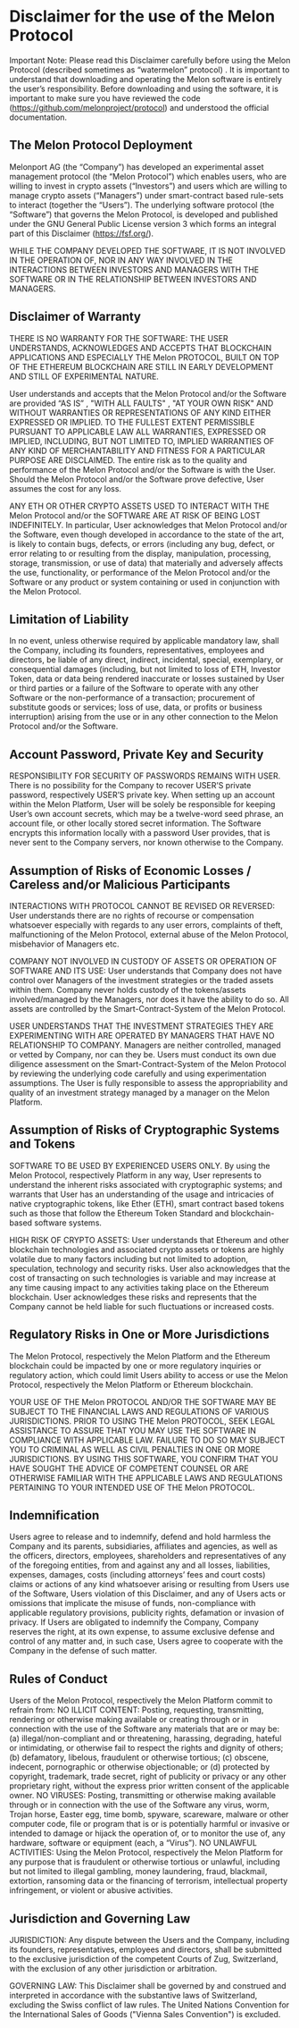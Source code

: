 # Disclaimer for the use of the Melon Protocol 

Important Note: Please read this Disclaimer carefully before using the Melon Protocol (described sometimes as “watermelon” protocol) . It is important to understand that downloading and operating the Melon software is entirely the user’s responsibility. Before downloading and using the software, it is important to make sure you have reviewed the code (https://github.com/melonproject/protocol) and understood the official documentation.

## The Melon Protocol Deployment

Melonport AG (the “Company”) has developed an experimental asset management protocol (the “Melon Protocol”) which enables users, who are willing to invest in crypto assets (“Investors”) and users which are willing to manage crypto assets (“Managers”) under smart-contract based rule-sets to interact (together the “Users”). The underlying software protocol (the “Software”) that governs the Melon Protocol, is developed and published under the GNU General Public License version 3 which forms an integral part of this Disclaimer (https://fsf.org/). 

WHILE THE COMPANY DEVELOPED THE SOFTWARE, IT IS NOT INVOLVED IN THE OPERATION OF, NOR IN ANY WAY INVOLVED IN THE INTERACTIONS BETWEEN INVESTORS AND MANAGERS WITH THE SOFTWARE OR IN THE RELATIONSHIP BETWEEN INVESTORS AND MANAGERS.

## Disclaimer of Warranty
THERE IS NO WARRANTY FOR THE SOFTWARE: THE USER UNDERSTANDS, ACKNOWLEDGES AND ACCEPTS THAT BLOCKCHAIN APPLICATIONS AND ESPECIALLY THE Melon PROTOCOL, BUILT ON TOP OF THE ETHEREUM BLOCKCHAIN ARE STILL IN EARLY DEVELOPMENT AND STILL OF EXPERIMENTAL NATURE. 

User understands and accepts that the Melon Protocol and/or the Software are provided “AS IS”  , "WITH ALL FAULTS" , "AT YOUR OWN RISK" AND WITHOUT WARRANTIES OR REPRESENTATIONS OF ANY KIND EITHER EXPRESSED OR IMPLIED. TO THE FULLEST EXTENT PERMISSIBLE PURSUANT TO APPLICABLE LAW ALL WARRANTIES, EXPRESSED OR IMPLIED, INCLUDING, BUT NOT LIMITED TO, IMPLIED WARRANTIES OF ANY KIND OF MERCHANTABILITY AND FITNESS FOR A PARTICULAR PURPOSE ARE DISCLAIMED. 
The entire risk as to the quality and performance of the Melon Protocol and/or the Software is with the User. Should the Melon Protocol and/or the Software prove defective, User assumes the cost for any loss.

ANY ETH OR OTHER CRYPTO ASSETS USED TO INTERACT WITH THE Melon Protocol and/or the SOFTWARE ARE AT RISK OF BEING LOST INDEFINITELY. In particular, User acknowledges that Melon Protocol and/or the Software, even though developed in accordance to the state of the art, is likely to contain bugs, defects, or errors (including any bug, defect, or error relating to or resulting from the display, manipulation, processing, storage, transmission, or use of data) that materially and adversely affects the use, functionality, or performance of the Melon Protocol and/or the Software or any product or system containing or used in conjunction with the Melon Protocol.

## Limitation of Liability
In no event, unless otherwise required by applicable mandatory law, shall the Company, including its founders, representatives, employees and directors, be liable of any direct, indirect, incidental, special, exemplary, or consequential damages (including, but not limited to loss of ETH, Investor Token, data or data being rendered inaccurate or losses sustained by User or third parties or a failure of the Software to operate with any other Software or the non-performance of a transaction; procurement of substitute goods or services; loss of use, data, or profits or business interruption) arising from the use or in any other connection to the Melon Protocol and/or the Software.

## Account Password, Private Key and Security
RESPONSIBILITY FOR SECURITY OF PASSWORDS REMAINS WITH USER. There is no possibility for the Company to recover USER’S private password, respectively USER’S private key. When setting up an account within the Melon Platform, User will be solely be responsible for keeping User’s own account secrets, which may be a twelve-word seed phrase, an account file, or other locally stored secret information. The Software encrypts this information locally with a password User provides, that is never sent to the Company servers, nor known otherwise to the Company.  

## Assumption of Risks of Economic Losses / Careless and/or Malicious Participants
INTERACTIONS WITH PROTOCOL CANNOT BE REVISED OR REVERSED: User understands there are no rights of recourse or compensation whatsoever especially with regards to any user errors, complaints of theft, malfunctioning of the Melon Protocol, external abuse of the Melon Protocol, misbehavior of Managers etc. 

COMPANY NOT INVOLVED IN CUSTODY OF ASSETS OR OPERATION OF SOFTWARE AND ITS USE: User understands that Company does not have control over Managers of the investment strategies or the traded assets within them. Company never holds custody of the tokens/assets involved/managed by the Managers, nor does it have the ability to do so. All assets are controlled by the Smart-Contract-System of the Melon Protocol. 

USER UNDERSTANDS THAT THE INVESTMENT STRATEGIES THEY ARE EXPERIMENTING WITH ARE OPERATED BY MANAGERS THAT HAVE NO RELATIONSHIP TO COMPANY. Managers are neither controlled, managed or vetted by Company, nor can they be. Users must conduct its own due diligence assessment on the Smart-Contract-System of the Melon Protocol by reviewing the underlying code carefully and using experimentation assumptions. The User is fully responsible to assess the appropriability and quality of an investment strategy managed by a manager on the Melon Platform. 

## Assumption of Risks of Cryptographic Systems and Tokens
SOFTWARE TO BE USED BY EXPERIENCED USERS ONLY. By using the Melon Protocol, respectively Platform in any way, User represents to understand the inherent risks associated with cryptographic systems; and warrants that User has an understanding of the usage and intricacies of native cryptographic tokens, like Ether (ETH), smart contract based tokens such as those that follow the Ethereum Token Standard and blockchain-based software systems. 

HIGH RISK OF CRYPTO ASSETS: User understands that Ethereum and other blockchain technologies and associated crypto assets or tokens are highly volatile due to many factors including but not limited to adoption, speculation, technology and security risks. User also acknowledges that the cost of transacting on such technologies is variable and may increase at any time causing impact to any activities taking place on the Ethereum blockchain. User acknowledges these risks and represents that the Company cannot be held liable for such fluctuations or increased costs.

## Regulatory Risks in One or More Jurisdictions
The Melon Protocol, respectively the Melon Platform and the Ethereum blockchain could be impacted by one or more regulatory inquiries or regulatory action, which could limit Users ability to access or use the Melon Protocol, respectively the Melon Platform or Ethereum blockchain.
 
YOUR USE OF THE Melon PROTOCOL AND/OR THE SOFTWARE MAY BE SUBJECT TO THE FINANCIAL LAWS AND REGULATIONS OF VARIOUS JURISDICTIONS. PRIOR TO USING THE Melon PROTOCOL, SEEK LEGAL ASSISTANCE TO ASSURE THAT YOU MAY USE THE SOFTWARE IN COMPLIANCE WITH APPLICABLE LAW. FAILURE TO DO SO MAY SUBJECT YOU TO CRIMINAL AS WELL AS CIVIL PENALTIES IN ONE OR MORE JURISDICTIONS. BY USING THIS SOFTWARE, YOU CONFIRM THAT YOU HAVE SOUGHT THE ADVICE OF COMPETENT COUNSEL OR ARE OTHERWISE FAMILIAR WITH THE APPLICABLE LAWS AND REGULATIONS PERTAINING TO YOUR INTENDED USE OF THE Melon PROTOCOL.

## Indemnification
Users agree to release and to indemnify, defend and hold harmless the Company and its parents, subsidiaries, affiliates and agencies, as well as the officers, directors, employees, shareholders and representatives of any of the foregoing entities, from and against any and all losses, liabilities, expenses, damages, costs (including attorneys’ fees and court costs) claims or actions of any kind whatsoever arising or resulting from Users use of the Software, Users violation of this Disclaimer, and any of Users acts or omissions that implicate the misuse of funds, non-compliance with applicable regulatory provisions, publicity rights, defamation or invasion of privacy. If Users are obligated to indemnify the Company, Company reserves the right, at its own expense, to assume exclusive defense and control of any matter and, in such case, Users agree to cooperate with the Company in the defense of such matter. 

## Rules of Conduct
Users of the Melon Protocol, respectively the Melon Platform commit to refrain from: 
NO ILLICIT CONTENT: Posting, requesting, transmitting, rendering or otherwise making available or creating through or in connection with the use of the Software any materials that are or may be: (a) illegal/non-compliant and or threatening, harassing, degrading, hateful or intimidating, or otherwise fail to respect the rights and dignity of others; (b) defamatory, libelous, fraudulent or otherwise tortious; (c) obscene, indecent, pornographic or otherwise objectionable; or (d) protected by copyright, trademark, trade secret, right of publicity or privacy or any other proprietary right, without the express prior written consent of the applicable owner.
NO VIRUSES: Posting, transmitting or otherwise making available through or in connection with the use of the Software any virus, worm, Trojan horse, Easter egg, time bomb, spyware, scareware, malware or other computer code, file or program that is or is potentially harmful or invasive or intended to damage or hijack the operation of, or to monitor the use of, any hardware, software or equipment (each, a “Virus”).
NO UNLAWFUL ACTIVITIES: Using the Melon Protocol, respectively the Melon Platform for any purpose that is fraudulent or otherwise tortious or unlawful, including but not limited to illegal gambling, money laundering, fraud, blackmail, extortion, ransoming data or the financing of terrorism, intellectual property infringement, or violent or abusive activities. 
 
## Jurisdiction and Governing Law
JURISDICTION: Any dispute between the Users and the Company, including its founders, representatives, employees and directors, shall be submitted to the exclusive jurisdiction of the competent Courts of Zug, Switzerland, with the exclusion of any other jurisdiction or arbitration. 

GOVERNING LAW: This Disclaimer shall be governed by and construed and interpreted in accordance with the substantive laws of Switzerland, excluding the Swiss conflict of law rules. The United Nations Convention for the International Sales of Goods ("Vienna Sales Convention") is excluded.

